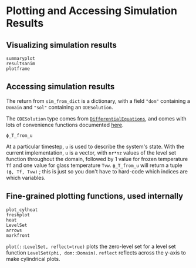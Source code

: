
# Plotting and Accessing Simulation Results

## Visualizing simulation results

```@docs
summaryplot
resultsanim
plotframe
```

## Accessing simulation results

The return from `sim_from_dict` is a dictionary, with a field `"dom"` containing a `Domain` and `"sol"` containing an `ODESolution`.

The `ODESolution` type comes from [`DifferentialEquations`](https://docs.sciml.ai/DiffEqDocs/stable/), and comes with lots of convenience functions documented [here](https://docs.sciml.ai/DiffEqDocs/stable/basics/solution/#solution).

```@docs
ϕ_T_from_u
```

At a particular timestep, `u` is used to describe the system's state. 
With the current implementation, `u` is a vector, with `nr*nz` values of the level set function throughout the domain, followed by 1 value for frozen temperature `Tf` and one value for glass temperature `Tvw`.
`ϕ_T_from_u` will return a tuple `(ϕ, Tf, Tvw)` ; this is just so you don't have to hard-code which indices are which variables.


## Fine-grained plotting functions, used internally 

```@docs
plot_cylheat
freshplot
heat
LevelSet
arrows
markfront
```

`plot(::LevelSet, reflect=true)` plots the zero-level set for a level set function `LevelSet(phi, dom::Domain)`. `reflect` reflects across the y-axis to make cylindrical plots.